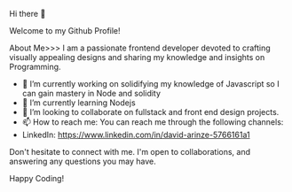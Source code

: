 Hi there 👋

Welcome to my Github Profile!

About Me>>>
I am a passionate frontend developer devoted to crafting visually appealing designs and sharing my knowledge and insights on Programming.  
- 🔭 I’m currently working on solidifying my knowledge of Javascript so I can gain mastery in Node and solidity
- 🌱 I’m currently learning Nodejs
- 👯 I’m looking to collaborate on fullstack and front end design projects.
- 📫 How to reach me: You can reach me through the following channels:
- LinkedIn: https://www.linkedin.com/in/david-arinze-5766161a1

Don't hesitate to connect with me. I'm open to collaborations, and answering any questions you may have.


Happy Coding! 
